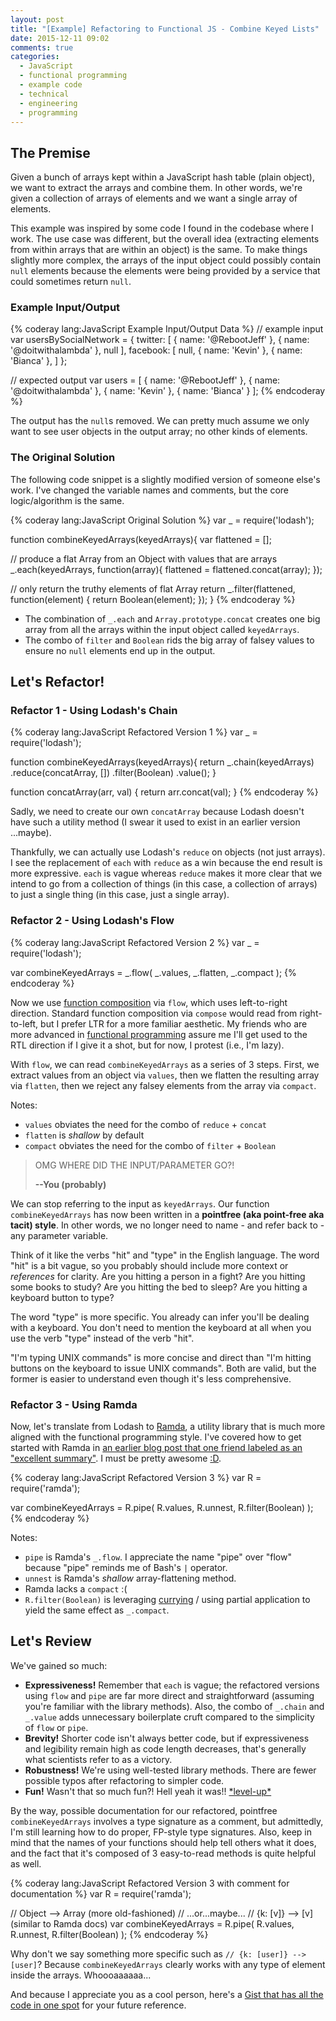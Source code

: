 ```yaml
---
layout: post
title: "[Example] Refactoring to Functional JS - Combine Keyed Lists"
date: 2015-12-11 09:02
comments: true
categories:
  - JavaScript
  - functional programming
  - example code
  - technical
  - engineering
  - programming
---
```


## The Premise

Given a bunch of arrays kept within a JavaScript hash table (plain object), we want to extract the arrays and combine them. In other words, we're given a collection of arrays of elements and we want a single array of elements.

This example was inspired by some code I found in the codebase where I work. The use case was different, but the overall idea (extracting elements from within arrays that are within an object) is the same. To make things slightly more complex, the arrays of the input object could possibly contain `null` elements because the elements were being provided by a service that could sometimes return `null`.

### Example Input/Output


{% coderay lang:JavaScript Example Input/Output Data %}
// example input
var usersBySocialNetwork = {
  twitter: [
    { name: '@RebootJeff' },
    { name: '@doitwithalambda' },
    null
  ],
  facebook: [
    null,
    { name: 'Kevin' },
    { name: 'Bianca' },
  ]
};

// expected output
var users = [
  { name: '@RebootJeff' },
  { name: '@doitwithalambda' },
  { name: 'Kevin' },
  { name: 'Bianca' }
];
{% endcoderay %}

The output has the `null`s removed. We can pretty much assume we only want to see user objects in the output array; no other kinds of elements.

### The Original Solution

The following code snippet is a slightly modified version of someone else's work. I've changed the variable names and comments, but the core logic/algorithm is the same.


{% coderay lang:JavaScript Original Solution %}
var _ = require('lodash');

function combineKeyedArrays(keyedArrays){
  var flattened = [];

  // produce a flat Array from an Object with values that are arrays
  _.each(keyedArrays, function(array){
    flattened = flattened.concat(array);
  });

  // only return the truthy elements of flat Array
  return _.filter(flattened, function(element) {
    return Boolean(element);
  });
}
{% endcoderay %}

- The combination of `_.each` and `Array.prototype.concat` creates one big array from all the arrays within the input object called `keyedArrays`.
- The combo of `filter` and `Boolean` rids the big array of falsey values to ensure no `null` elements end up in the output.

## Let's Refactor!

### Refactor 1 - Using Lodash's Chain

{% coderay lang:JavaScript Refactored Version 1 %}
var _ = require('lodash');

function combineKeyedArrays(keyedArrays){
  return _.chain(keyedArrays)
    .reduce(concatArray, [])
    .filter(Boolean)
    .value();
}

function concatArray(arr, val) {
  return arr.concat(val);
}
{% endcoderay %}

Sadly, we need to create our own `concatArray` because Lodash doesn't have such a utility method (I swear it used to exist in an earlier version ...maybe).

Thankfully, we can actually use Lodash's `reduce` on objects (not just arrays). I see the replacement of `each` with `reduce` as a win because the end result is more expressive. `each` is vague whereas `reduce` makes it more clear that we intend to go from a collection of things (in this case, a collection of arrays) to just a single thing (in this case, just a single array).

### Refactor 2 - Using Lodash's Flow

{% coderay lang:JavaScript Refactored Version 2 %}
var _ = require('lodash');

var combineKeyedArrays = _.flow(
  _.values,
  _.flatten,
  _.compact
);
{% endcoderay %}

Now we use [function composition](https://github.com/MostlyAdequate/mostly-adequate-guide/blob/master/ch5.md) via `flow`, which uses left-to-right direction. Standard function composition via `compose` would read from right-to-left, but I prefer LTR for a more familiar aesthetic. My friends who are more advanced in [functional programming](/blog/categories/functional-programming/) assure me I'll get used to the RTL direction if I give it a shot, but for now, I protest (i.e., I'm lazy).

With `flow`, we can read `combineKeyedArrays` as a series of 3 steps. First, we extract values from an object via `values`, then we flatten the resulting array via `flatten`, then we reject any falsey elements from the array via `compact`.

Notes:

- `values` obviates the need for the combo of `reduce` + `concat`
- `flatten` is *shallow* by default
- `compact` obviates the need for the combo of `filter` + `Boolean`

> OMG WHERE DID THE INPUT/PARAMETER GO?!
>
> **--You (probably)**

We can stop referring to the input as `keyedArrays`. Our function `combineKeyedArrays` has now been written in a **pointfree (aka point-free aka tacit) style**. In other words, we no longer need to name - and refer back to - any parameter variable.

Think of it like the verbs "hit" and "type" in the English language. The word "hit" is a bit vague, so you probably should include more context or *references* for clarity. Are you hitting a person in a fight? Are you hitting some books to study? Are you hitting the bed to sleep? Are you hitting a keyboard button to type?

The word "type" is more specific. You already can infer you'll be dealing with a keyboard. You don't need to mention the keyboard at all when you use the verb "type" instead of the verb "hit".

"I'm typing UNIX commands" is more concise and direct than "I'm hitting buttons on the keyboard to issue UNIX commands". Both are valid, but the former is easier to understand even though it's less comprehensive.

### Refactor 3 - Using Ramda

Now, let's translate from Lodash to [Ramda](http://ramdajs.com/), a utility library that is much more aligned with the functional programming style. I've covered how to get started with Ramda in [an earlier blog post that one friend labeled as an "excellent summary"](/blog/2015/06/14/refactoring-towards-functional-programming-in-javascript/). I must be pretty awesome [:D](https://duckduckgo.com/?q=awesome+smiley+face&iax=1&ia=images&iai=http%3A%2F%2Fannawrites.com%2Fblog%2Fwp-content%2Fuploads%2F2012%2F03%2Fawesome-smiley.jpg).

{% coderay lang:JavaScript Refactored Version 3 %}
var R = require('ramda');

var combineKeyedArrays = R.pipe(
  R.values,
  R.unnest,
  R.filter(Boolean)
);
{% endcoderay %}

Notes:

- `pipe` is Ramda's `_.flow`. I appreciate the name "pipe" over "flow" because "pipe" reminds me of Bash's `|` operator.
- `unnest` is Ramda's *shallow* array-flattening method.
- Ramda lacks a `compact` :(
- `R.filter(Boolean)` is leveraging [currying](https://github.com/MostlyAdequate/mostly-adequate-guide/blob/master/ch4.md) / using partial application to yield the same effect as `_.compact`.

## Let's Review

We've gained so much:

- **Expressiveness!** Remember that `each` is vague; the refactored versions using `flow` and `pipe` are far more direct and straightforward (assuming you're familiar with the library methods). Also, the combo of `_.chain` and `_.value` adds unnecessary boilerplate cruft compared to the simplicity of `flow` or `pipe`.
- **Brevity!** Shorter code isn't always better code, but if expressiveness and legibility remain high as code length decreases, that's generally what scientists refer to as a victory.
- **Robustness!** We're using well-tested library methods. There are fewer possible typos after refactoring to simpler code.
- **Fun!** Wasn't that so much fun?! Hell yeah it was!! [\*level-up\*](https://www.youtube.com/watch?v=qEg9wKFGtQg&t=0m05s)

By the way, possible documentation for our refactored, pointfree `combineKeyedArrays` involves a type signature as a comment, but admittedly, I'm still learning how to do proper, FP-style type signatures. Also, keep in mind that the names of your functions should help tell others what it does, and the fact that it's composed of 3 easy-to-read methods is quite helpful as well.

{% coderay lang:JavaScript Refactored Version 3 with comment for documentation %}
var R = require('ramda');

// Object<Array> --> Array (more old-fashioned)
// ...or...maybe...
// {k: [v]} --> [v] (similar to Ramda docs)
var combineKeyedArrays = R.pipe(
  R.values,
  R.unnest,
  R.filter(Boolean)
);
{% endcoderay %}

Why don't we say something more specific such as `// {k: [user]} --> [user]`? Because `combineKeyedArrays` clearly works with any type of element inside the arrays. Whoooaaaaaa...

And because I appreciate you as a cool person, here's a [Gist that has all the code in one spot](https://gist.github.com/RebootJeff/d8877fdbcff79ec140cf) for your future reference.
